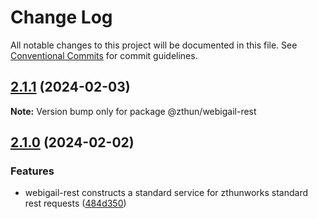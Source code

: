 # Change Log

All notable changes to this project will be documented in this file.
See [Conventional Commits](https://conventionalcommits.org) for commit guidelines.

## [2.1.1](https://github.com/zthun/webigail/compare/v2.1.0...v2.1.1) (2024-02-03)

**Note:** Version bump only for package @zthun/webigail-rest





## [2.1.0](https://github.com/zthun/webigail/compare/v2.0.2...v2.1.0) (2024-02-02)


### Features

* webigail-rest constructs a standard service for zthunworks standard rest requests ([484d350](https://github.com/zthun/webigail/commit/484d35008c452ed5697d63dce84f910a7b062e69))
